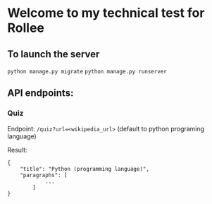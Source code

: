 # Welcome to my technical test for Rollee

## To launch the server

`python manage.py migrate`
`python manage.py runserver`

## API endpoints:

### Quiz

Endpoint:
`/quiz?url=<wikipedia_url>` (default to python programing language)

Result:

```
{
    "title": "Python (programming language)",
    "paragraphs": [
            ...
        ]
}
```
